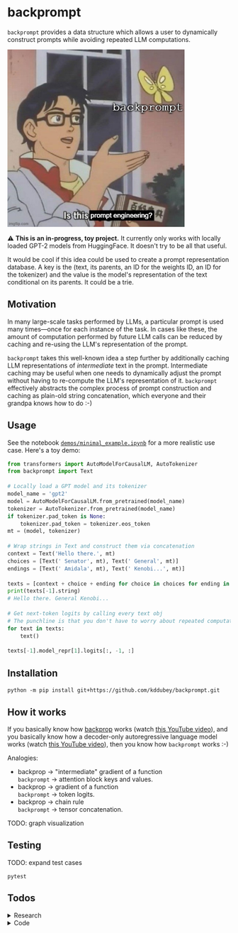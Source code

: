 # backprompt

`backprompt` provides a data structure which allows a user to dynamically construct
prompts while avoiding repeated LLM computations.

<img src="meme.jpg" alt="meme" width="400"/>

<br>

⚠️ **This is an in-progress, toy project.** It currently only works with locally loaded
GPT-2 models from HuggingFace. It doesn't try to be all that useful.

It would be cool if this idea could be used to create a prompt representation database.
A key is the (text, its parents, an ID for the weights ID, an ID for the tokenizer) and
the value is the model's representation of the text conditional on its parents. It could
be a trie.


## Motivation

In many large-scale tasks performed by LLMs, a particular prompt is used many times—once
for each instance of the task. In cases like these, the amount of computation performed
by future LLM calls can be reduced by caching and re-using the LLM's representation of
the prompt.

`backprompt` takes this well-known idea a step further by additionally caching LLM
representations of *intermediate* text in the prompt. Intermediate caching may be useful
when one needs to dynamically adjust the prompt without having to re-compute the LLM's
representation of it. `backprompt` effectively abstracts the complex process of prompt
construction and caching as plain-old string concatenation, which everyone and their
grandpa knows how to do :-)


## Usage

See the notebook
[`demos/minimal_example.ipynb`](https://github.com/kddubey/backprompt/blob/main/demos/minimal_example.ipynb)
for a more realistic use case. Here's a toy demo:

```python
from transformers import AutoModelForCausalLM, AutoTokenizer
from backprompt import Text

# Locally load a GPT model and its tokenizer
model_name = 'gpt2'
model = AutoModelForCausalLM.from_pretrained(model_name)
tokenizer = AutoTokenizer.from_pretrained(model_name)
if tokenizer.pad_token is None:
    tokenizer.pad_token = tokenizer.eos_token
mt = (model, tokenizer)

# Wrap strings in Text and construct them via concatenation
context = Text('Hello there.', mt)
choices = [Text(' Senator', mt), Text(' General', mt)]
endings = [Text(' Amidala', mt), Text(' Kenobi...', mt)]

texts = [context + choice + ending for choice in choices for ending in endings]
print(texts[-1].string)
# Hello there. General Kenobi...

# Get next-token logits by calling every text obj
# The punchline is that you don't have to worry about repeated computation
for text in texts:
    text()

texts[-1].model_repr[1].logits[:, -1, :]
```


## Installation

```
python -m pip install git+https://github.com/kddubey/backprompt.git
```


## How it works

If you basically know how [backprop](https://en.wikipedia.org/wiki/Backpropagation)
works (watch [this YouTube video](https://www.youtube.com/watch?v=VMj-3S1tku0)), and you
basically know how a decoder-only autoregressive language model works (watch [this
YouTube video](https://www.youtube.com/watch?v=kCc8FmEb1nY)), then you know how
`backprompt` works :-)

Analogies:
  - backprop &rarr; "intermediate" gradient of a function<br>
    `backprompt` &rarr; attention block keys and values.
  - backprop &rarr; gradient of a function<br>
    `backprompt` &rarr; token logits.
  - backprop &rarr; chain rule<br>
    `backprompt` &rarr; tensor concatenation.

TODO: graph visualization


## Testing

TODO: expand test cases

```
pytest
```


## Todos

<details>
<summary>Research</summary>

- [ ] What's the computational complexity of using past keys and values wrt # tokens?
- [ ] Do few-shot prompts exhibit interesting independencies? If so, one could construct
  prompts using different examples on the fly.
- [ ] What's it gonna take to create a DB? It'd be (a non-character-level) trie with a
  key-value interface

</details>

<details>
<summary>Code</summary>

- [ ] Expand tests
  - [ ] More autoregressive LMs
  - [ ] More string breakdowns
- [ ] Graph visualization
- [ ] Allow for frozen representations / custom independencies in the graph
- [ ] Batching
- [ ] Eager mode
- [ ] `ModelRepr` dataclass for convenience
    - [ ] Add and update a `token_logprobs` attribute to the LM output obj
    - [ ] By default, only keep last (non-pad) token's logits in the LM output obj
- [ ] Documentation?

</details>
